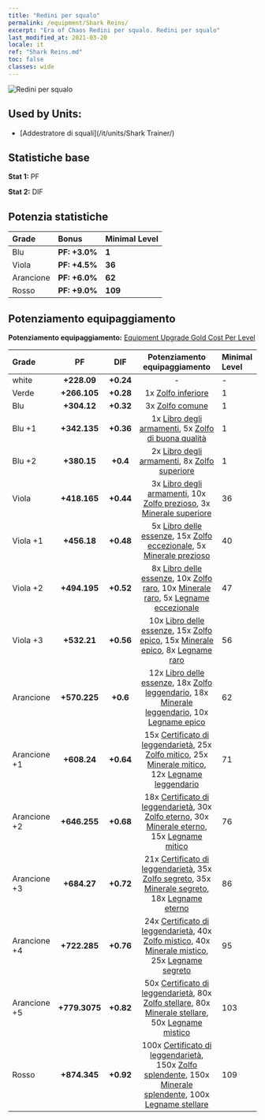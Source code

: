 ```yaml
---
title: "Redini per squalo"
permalink: /equipment/Shark Reins/
excerpt: "Era of Chaos Redini per squalo. Redini per squalo"
last_modified_at: 2021-03-20
locale: it
ref: "Shark Reins.md"
toc: false
classes: wide
---
```


  ![Redini per squalo](/images/e/e_99094.png)

## Used by Units:

* [Addestratore di squali](/it/units/Shark Trainer/) 


## Statistiche base
 **Stat 1:** PF

 **Stat 2:** DIF

## Potenzia statistiche

  |     Grade    |   Bonus | Minimal Level | 
  |:-------------|:--------|:--------------| 
  | Blu | **PF: +3.0%** | **1** | 
  | Viola | **PF: +4.5%** | **36** | 
  | Arancione | **PF: +6.0%** | **62** | 
  | Rosso | **PF: +9.0%** | **109** | 


## Potenziamento equipaggiamento
 **Potenziamento equipaggiamento:** [Equipment Upgrade Gold Cost Per Level](/equipment/EquipmentUpgradeCostPerLevel/) 

  |          Grade      | PF | DIF | Potenziamento equipaggiamento | Minimal Level |
  |:--------------------|:---------:|:---------:|:----------------:|:--------------|
  | white | **+228.09** | **+0.24** | - | - |
  | Verde | **+266.105** | **+0.28** | 1x [Zolfo inferiore](/it/Items/mat_3/) | 1 |
  | Blu | **+304.12** | **+0.32** | 3x [Zolfo comune](/it/Items/mat_9/) | 1 |
  | Blu +1 | **+342.135** | **+0.36** | 1x [Libro degli armamenti](/it/Items/mat_18/), 5x [Zolfo di buona qualità](/it/Items/mat_15/) | 1 |
  | Blu +2 | **+380.15** | **+0.4** | 2x [Libro degli armamenti](/it/Items/mat_25/), 8x [Zolfo superiore](/it/Items/mat_22/) | 1 |
  | Viola | **+418.165** | **+0.44** | 3x [Libro degli armamenti](/it/Items/mat_32/), 10x [Zolfo prezioso](/it/Items/mat_29/), 3x [Minerale superiore](/it/Items/mat_19/) | 36 |
  | Viola +1 | **+456.18** | **+0.48** | 5x [Libro delle essenze](/it/Items/mat_39/), 15x [Zolfo eccezionale](/it/Items/mat_36/), 5x [Minerale prezioso](/it/Items/mat_26/) | 40 |
  | Viola +2 | **+494.195** | **+0.52** | 8x [Libro delle essenze](/it/Items/mat_46/), 10x [Zolfo raro](/it/Items/mat_43/), 10x [Minerale raro](/it/Items/mat_40/), 5x [Legname eccezionale](/it/Items/mat_34/) | 47 |
  | Viola +3 | **+532.21** | **+0.56** | 10x [Libro delle essenze](/it/Items/mat_53/), 15x [Zolfo epico](/it/Items/mat_50/), 15x [Minerale epico](/it/Items/mat_47/), 8x [Legname raro](/it/Items/mat_41/) | 56 |
  | Arancione | **+570.225** | **+0.6** | 12x [Libro delle essenze](/it/Items/mat_60/), 18x [Zolfo leggendario](/it/Items/mat_57/), 18x [Minerale leggendario](/it/Items/mat_54/), 10x [Legname epico](/it/Items/mat_48/) | 62 |
  | Arancione +1 | **+608.24** | **+0.64** | 15x [Certificato di leggendarietà](/it/Items/mat_67/), 25x [Zolfo mitico](/it/Items/mat_64/), 25x [Minerale mitico](/it/Items/mat_61/), 12x [Legname leggendario](/it/Items/mat_55/) | 71 |
  | Arancione +2 | **+646.255** | **+0.68** | 18x [Certificato di leggendarietà](/it/Items/mat_74/), 30x [Zolfo eterno](/it/Items/mat_71/), 30x [Minerale eterno](/it/Items/mat_68/), 15x [Legname mitico](/it/Items/mat_62/) | 76 |
  | Arancione +3 | **+684.27** | **+0.72** | 21x [Certificato di leggendarietà](/it/Items/mat_81/), 35x [Zolfo segreto](/it/Items/mat_78/), 35x [Minerale segreto](/it/Items/mat_75/), 18x [Legname eterno](/it/Items/mat_69/) | 86 |
  | Arancione +4 | **+722.285** | **+0.76** | 24x [Certificato di leggendarietà](/it/Items/mat_88/), 40x [Zolfo mistico](/it/Items/mat_85/), 40x [Minerale mistico](/it/Items/mat_82/), 25x [Legname segreto](/it/Items/mat_76/) | 95 |
  | Arancione +5 | **+779.3075** | **+0.82** | 50x [Certificato di leggendarietà](/it/Items/mat_95/), 80x [Zolfo stellare](/it/Items/mat_92/), 80x [Minerale stellare](/it/Items/mat_89/), 50x [Legname mistico](/it/Items/mat_83/) | 103 |
  | Rosso | **+874.345** | **+0.92** | 100x [Certificato di leggendarietà](/it/Items/mat_102/), 150x [Zolfo splendente](/it/Items/mat_99/), 150x [Minerale splendente](/it/Items/mat_96/), 100x [Legname stellare](/it/Items/mat_90/) | 109 |

